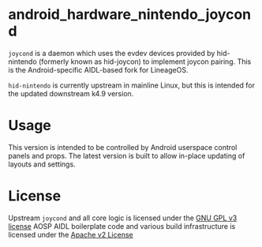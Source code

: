 # android_hardware_nintendo_joycond

`joycond` is a daemon which uses the evdev devices provided by hid-nintendo (formerly known as hid-joycon) to implement joycon pairing.
This is the Android-specific AIDL-based fork for LineageOS.

`hid-nintendo` is currently upstream in mainline Linux, but this is intended for the updated downstream k4.9 version.

# Usage

This version is intended to be controlled by Android userspace control panels and props.
The latest version is built to allow in-place updating of layouts and settings.

# License

Upstream `joycond` and all core logic is licensed under the [GNU GPL v3 license](LICENSE.gpl)
AOSP AIDL boilerplate code and various build infrastructure is licensed under the [Apache v2 License](LICENSE.apache)
